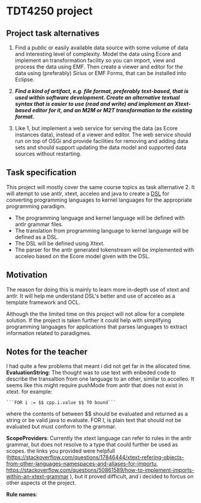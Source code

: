 # TDT4250 project

## Project task alternatives


1. Find a public or easily available data source with some volume of data and interesting level of complexity. Model the data using Ecore and implement an transformation facility so you can import, view and process the data using EMF. Then create a viewer and editor for the data using (preferably) Sirius or EMF Forms, that can be installed into Eclipse.

2. ***Find a kind of artifact, e.g. file format, preferably text-based, that is used within software development. Create an alternative textual syntax that is easier to use (read and write) and implement an Xtext-based editor for it, and an M2M or M2T transformation to the existing format.***

3. Like 1, but implement a web service for serving the data (as Ecore instances data), instead of a viewer and editor. The web service should run on top of OSGi and provide facilities for removing and adding data sets and should support updating the data model and supported data sources without restarting.

## Task specification

This project will mostly cover the same course topics as task alternative 2.
It will atempt to use antlr, xtext, acceleo and java to create a [DSL](https://en.wikipedia.org/wiki/Domain-specific_language) for converting programming languages to kernel languages for the appropriate programming paradigm. 

- The programming language and kernel language will be defined with antlr grammar files.
- The translation from programming language to kernel language will be defined as a DSL.
- The DSL will be defined using Xtext.
- The parser for the antlr generated tokenstream will be implemented with acceleo based on the Ecore model given with the DSL.

## Motivation

The reason for doing this is mainly to learn more in-depth use of xtext and antlr. It will help me understand DSL's better and use of acceleo as a template framework and OCL.

Although the the limited time on this project will not allow for a complete solution. If the project is taken further it could help with simplifying programming languages for applications that parses languages to extract information related to paradigmes.

## Notes for the teacher

I had quite a few problems that meant i did not get far in the allocated time.
**EvaluationString**: The thought was to use text with enbeded code to describe the transaltion from one language to an other, similar to accelleo. It seems like this might require pushMode from antlr that does not exist in xtext. for example:
```
```FOR i := $$ cpp.i.value $$ TO bound```
```
where the contents of between $$ should be evaluated and returned as a string or be valid java to evaluate. FOR I, is plain text that should not be evaluated but must conform to the grammar.

**ScopeProviders**: Currently the xtext language can refer to rules in the antlr grammar, but does not resolve to a type that could further be used as scopes. the links you provided were helpfull (https://stackoverflow.com/questions/17846444/xtext-refering-objects-from-other-languages-namespaces-and-aliases-for-importu, https://stackoverflow.com/questions/50861589/how-to-implement-imports-within-an-xtext-grammar ), but it proved difficult, and i decided to forcus on other aspects ot the project.

**Rule names**: 